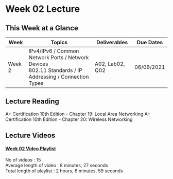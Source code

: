 # Week 02 Lecture

## This Week at a Glance

| Week | Topics |  Deliverables | Due Dates |
| --- | --- | --- | --- |
| Week 2 | IPv4/IPv6  / Common Network Ports / Network Devices <br> 802.11 Standards / IP Addressing / Connection Types |	A02, Lab02, Q02 | 06/06/2021 |

## Lecture Reading

A+ Certification 10th Edition - Chapter 19: Local Area Networking
A+ Certification 10th Edition - Chapter 20: Wireless Networking

## Lecture Videos

#### [Week 02 Video Playlist](https://youtube.com/playlist?list=PLnytdG37GBZoANLnEy6VWXjo3oLs6v5vR) <br>
No of videos : 15 <br>
Average length of video : 8 minutes, 27 seconds<br>
Total length of playlist : 2 hours, 6 minutes, 59 seconds<br>

<!-- **[Week 01 Lecture Review](https://uri.techsmithrelay.com/J78Q)** - 17 minutes, 08 seconds


## Lecture Slides

**[Lecture Review Slides](week02-lecture-notes.pdf)** -->


